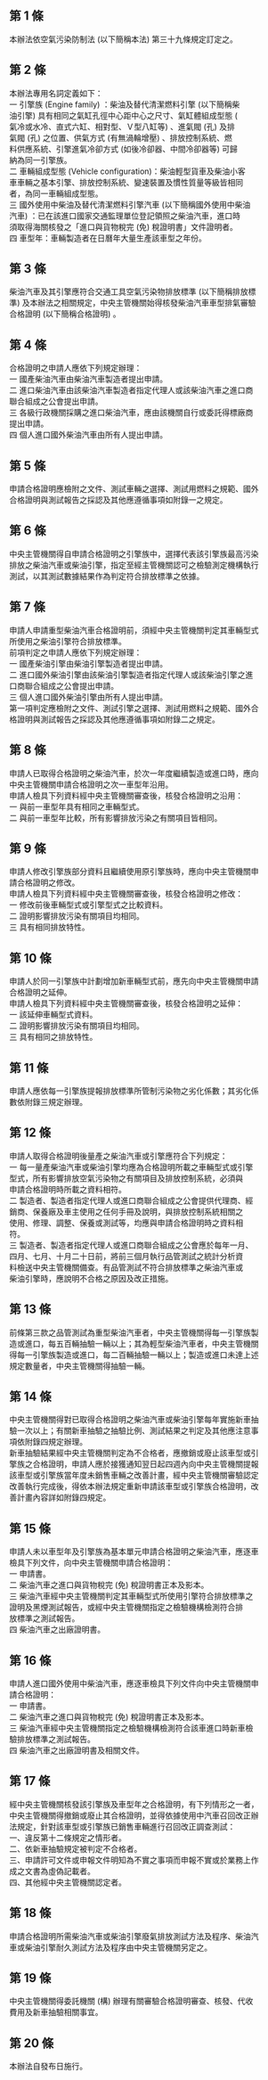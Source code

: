 第 1 條
-------
本辦法依空氣污染防制法 (以下簡稱本法) 第三十九條規定訂定之。

第 2 條
-------
本辦法專用名詞定義如下：  
一  引擎族 (Engine family)  ：柴油及替代清潔燃料引擎 (以下簡稱柴  
    油引擎) 具有相同之氣缸孔徑中心距中心之尺寸、氣缸體組成型態 (  
    氣冷或水冷、直式六缸、相對型、Ｖ型八缸等) 、進氣閥 (孔) 及排  
    氣閥 (孔) 之位置、供氣方式 (有無渦輪增壓) 、排放控制系統、燃  
    料供應系統、引擎進氣冷卻方式 (如後冷卻器、中間冷卻器等) 可歸  
    納為同一引擎族。  
二  車輛組成型態 (Vehicle configuration)：柴油輕型貨車及柴油小客  
    車車輛之基本引擎、排放控制系統、變速裝置及慣性質量等級皆相同  
    者，為同一車輛組成型態。  
三  國外使用中柴油及替代清潔燃料引擎汽車 (以下簡稱國外使用中柴油  
    汽車) ：已在該進口國家交通監理單位登記領照之柴油汽車，進口時  
    須取得海關核發之「進口與貨物稅完 (免) 稅證明書」文件證明者。  
四  車型年：車輛製造者在日曆年大量生產該車型之年份。

第 3 條
-------
柴油汽車及其引擎應符合交通工具空氣污染物排放標準 (以下簡稱排放標  
準) 及本辦法之相關規定，中央主管機關始得核發柴油汽車車型排氣審驗  
合格證明 (以下簡稱合格證明) 。

第 4 條
-------
合格證明之申請人應依下列規定辦理：  
一  國產柴油汽車由柴油汽車製造者提出申請。  
二  進口柴油汽車由該柴油汽車製造者指定代理人或該柴油汽車之進口商  
    聯合組成之公會提出申請。  
三  各級行政機關採購之進口柴油汽車，應由該機關自行或委託得標廠商  
    提出申請。  
四  個人進口國外柴油汽車由所有人提出申請。

第 5 條
-------
申請合格證明應檢附之文件、測試車輛之選擇、測試用燃料之規範、國外  
合格證明與測試報告之採認及其他應遵循事項如附錄一之規定。

第 6 條
-------
中央主管機關得自申請合格證明之引擎族中，選擇代表該引擎族最高污染  
排放之柴油汽車或柴油引擎，指定至經主管機關認可之檢驗測定機構執行  
測試，以其測試數據結果作為判定符合排放標準之依據。

第 7 條
-------
申請人申請重型柴油汽車合格證明前，須經中央主管機關判定其車輛型式  
所使用之柴油引擎符合排放標準。  
前項判定之申請人應依下列規定辦理：  
一  國產柴油引擎由柴油引擎製造者提出申請。  
二  進口國外柴油引擎由該柴油引擎製造者指定代理人或該柴油引擎之進  
    口商聯合組成之公會提出申請。  
三  個人進口國外柴油引擎由所有人提出申請。  
第一項判定應檢附之文件、測試引擎之選擇、測試用燃料之規範、國外合  
格證明與測試報告之採認及其他應遵循事項如附錄二之規定。

第 8 條
-------
申請人已取得合格證明之柴油汽車，於次一年度繼續製造或進口時，應向  
中央主管機關申請合格證明之次一車型年沿用。  
申請人檢具下列資料經中央主管機關審查後，核發合格證明之沿用：  
一  與前一車型年具有相同之車輛型式。  
二  與前一車型年比較，所有影響排放污染之有關項目皆相同。

第 9 條
-------
申請人修改引擎族部分資料且繼續使用原引擎族時，應向中央主管機關申  
請合格證明之修改。  
申請人檢具下列資料經中央主管機關審查後，核發合格證明之修改：  
一  修改前後車輛型式或引擎型式之比較資料。  
二  證明影響排放污染有關項目均相同。  
三  具有相同排放特性。

第 10 條
--------
申請人於同一引擎族中計劃增加新車輛型式前，應先向中央主管機關申請  
合格證明之延伸。  
申請人檢具下列資料經中央主管機關審查後，核發合格證明之延伸：  
一  該延伸車輛型式資料。  
二  證明影響排放污染有關項目均相同。  
三  具有相同之排放特性。

第 11 條
--------
申請人應依每一引擎族提報排放標準所管制污染物之劣化係數；其劣化係  
數依附錄三規定辦理。

第 12 條
--------
申請人取得合格證明後量產之柴油汽車或引擎應符合下列規定：  
一  每一量產柴油汽車或柴油引擎均應為合格證明所載之車輛型式或引擎  
    型式，所有影響排放空氣污染物之有關項目及排放控制系統，必須與  
    申請合格證明時所載之資料相符。  
二  製造者、製造者指定代理人或進口商聯合組成之公會提供代理商、經  
    銷商、保養廠及車主使用之任何手冊及說明，與排放控制系統相關之  
    使用、修理、調整、保養或測試等，均應與申請合格證明時之資料相  
    符。  
三  製造者、製造者指定代理人或進口商聯合組成之公會應於每年一月、  
    四月、七月、十月二十日前，將前三個月執行品管測試之統計分析資  
    料檢送中央主管機關備查。有品管測試不符合排放標準之柴油汽車或  
    柴油引擎時，應說明不合格之原因及改正措施。

第 13 條
--------
前條第三款之品管測試為重型柴油汽車者，中央主管機關得每一引擎族製  
造或進口，每五百輛抽驗一輛以上；其為輕型柴油汽車者，中央主管機關  
得每一引擎族製造或進口，每二百輛抽驗一輛以上；製造或進口未達上述  
規定數量者，中央主管機關得抽驗一輛。

第 14 條
--------
中央主管機關得對已取得合格證明之柴油汽車或柴油引擎每年實施新車抽  
驗一次以上；有關新車抽驗之抽驗比例、測試結果之判定及其他應注意事  
項依附錄四規定辦理。  
新車抽驗結果經中央主管機關判定為不合格者，應撤銷或廢止該車型或引  
擎族之合格證明，申請人應於接獲通知翌日起四週內向中央主管機關提報  
該車型或引擎族當年度未銷售車輛之改善計畫，經中央主管機關審驗認定  
改善執行完成後，得依本辦法規定重新申請該車型或引擎族合格證明，改  
善計畫內容詳如附錄四規定。

第 15 條
--------
申請人未以車型年及引擎族為基本單元申請合格證明之柴油汽車，應逐車  
檢具下列文件，向中央主管機關申請合格證明：  
一  申請書。  
二  柴油汽車之進口與貨物稅完 (免) 稅證明書正本及影本。  
三  柴油汽車經中央主管機關判定其車輛型式所使用引擎符合排放標準之  
    證明及黑煙測試報告，或經中央主管機關指定之檢驗機構檢測符合排  
    放標準之測試報告。  
四  柴油汽車之出廠證明書。

第 16 條
--------
申請人進口國外使用中柴油汽車，應逐車檢具下列文件向中央主管機關申  
請合格證明：  
一  申請書。  
二  柴油汽車之進口與貨物稅完 (免) 稅證明書正本及影本。  
三  柴油汽車經中央主管機關指定之檢驗機構檢測符合該車進口時新車檢  
    驗排放標準之測試報告。  
四  柴油汽車之出廠證明書及相關文件。

第 17 條
--------
經中央主管機關核發該引擎族及車型年之合格證明，有下列情形之一者，  
中央主管機關得撤銷或廢止其合格證明，並得依據使用中汽車召回改正辦  
法規定，針對該車型或引擎族已銷售車輛進行召回改正調查測試：  
一、違反第十二條規定之情形者。  
二、依新車抽驗規定被判定不合格者。  
三、申請許可文件或申報文件明知為不實之事項而申報不實或於業務上作  
    成之文書為虛偽記載者。  
四、其他經中央主管機關認定者。

第 18 條
--------
申請合格證明所需柴油汽車或柴油引擎廢氣排放測試方法及程序、柴油汽  
車或柴油引擎耐久測試方法及程序由中央主管機關另定之。

第 19 條
--------
中央主管機關得委託機關 (構) 辦理有關審驗合格證明審查、核發、代收  
費用及新車抽驗相關事宜。

第 20 條
--------
本辦法自發布日施行。

